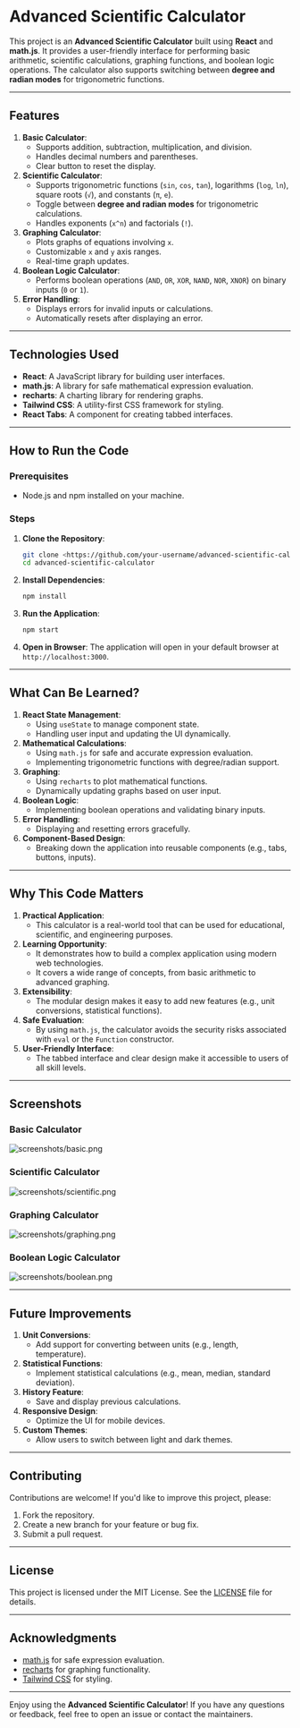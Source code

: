 # Advanced Scientific Calculator

This project is an **Advanced Scientific Calculator** built using **React** and **math.js**. It provides a user-friendly interface for performing basic arithmetic, scientific calculations, graphing functions, and boolean logic operations. The calculator also supports switching between **degree and radian modes** for trigonometric functions.

---

## Features

1. **Basic Calculator**:
    - Supports addition, subtraction, multiplication, and division.
    - Handles decimal numbers and parentheses.
    - Clear button to reset the display.
2. **Scientific Calculator**:
    - Supports trigonometric functions (`sin`, `cos`, `tan`), logarithms (`log`, `ln`), square roots (`√`), and constants (`π`, `e`).
    - Toggle between **degree and radian modes** for trigonometric calculations.
    - Handles exponents (`x^n`) and factorials (`!`).
3. **Graphing Calculator**:
    - Plots graphs of equations involving `x`.
    - Customizable `x` and `y` axis ranges.
    - Real-time graph updates.
4. **Boolean Logic Calculator**:
    - Performs boolean operations (`AND`, `OR`, `XOR`, `NAND`, `NOR`, `XNOR`) on binary inputs (`0` or `1`).
5. **Error Handling**:
    - Displays errors for invalid inputs or calculations.
    - Automatically resets after displaying an error.

---

## Technologies Used

- **React**: A JavaScript library for building user interfaces.
- **math.js**: A library for safe mathematical expression evaluation.
- **recharts**: A charting library for rendering graphs.
- **Tailwind CSS**: A utility-first CSS framework for styling.
- **React Tabs**: A component for creating tabbed interfaces.

---

## How to Run the Code

### Prerequisites

- Node.js and npm installed on your machine.

### Steps

1. **Clone the Repository**:
    
    ```bash
    git clone <https://github.com/your-username/advanced-scientific-calculator.git>
    cd advanced-scientific-calculator
    
    ```
    
2. **Install Dependencies**:
    
    ```bash
    npm install
    
    ```
    
3. **Run the Application**:
    
    ```bash
    npm start
    
    ```
    
4. **Open in Browser**:
The application will open in your default browser at `http://localhost:3000`.

---

## What Can Be Learned?

1. **React State Management**:
    - Using `useState` to manage component state.
    - Handling user input and updating the UI dynamically.
2. **Mathematical Calculations**:
    - Using `math.js` for safe and accurate expression evaluation.
    - Implementing trigonometric functions with degree/radian support.
3. **Graphing**:
    - Using `recharts` to plot mathematical functions.
    - Dynamically updating graphs based on user input.
4. **Boolean Logic**:
    - Implementing boolean operations and validating binary inputs.
5. **Error Handling**:
    - Displaying and resetting errors gracefully.
6. **Component-Based Design**:
    - Breaking down the application into reusable components (e.g., tabs, buttons, inputs).

---

## Why This Code Matters

1. **Practical Application**:
    - This calculator is a real-world tool that can be used for educational, scientific, and engineering purposes.
2. **Learning Opportunity**:
    - It demonstrates how to build a complex application using modern web technologies.
    - It covers a wide range of concepts, from basic arithmetic to advanced graphing.
3. **Extensibility**:
    - The modular design makes it easy to add new features (e.g., unit conversions, statistical functions).
4. **Safe Evaluation**:
    - By using `math.js`, the calculator avoids the security risks associated with `eval` or the `Function` constructor.
5. **User-Friendly Interface**:
    - The tabbed interface and clear design make it accessible to users of all skill levels.

---

## Screenshots

### Basic Calculator

![screenshots/basic.png](screenshots/basic.png)

### Scientific Calculator

![screenshots/scientific.png](screenshots/scientific.png)

### Graphing Calculator

![screenshots/graphing.png](screenshots/graphing.png)

### Boolean Logic Calculator

![screenshots/boolean.png](screenshots/boolean.png)

---

## Future Improvements

1. **Unit Conversions**:
    - Add support for converting between units (e.g., length, temperature).
2. **Statistical Functions**:
    - Implement statistical calculations (e.g., mean, median, standard deviation).
3. **History Feature**:
    - Save and display previous calculations.
4. **Responsive Design**:
    - Optimize the UI for mobile devices.
5. **Custom Themes**:
    - Allow users to switch between light and dark themes.

---

## Contributing

Contributions are welcome! If you'd like to improve this project, please:

1. Fork the repository.
2. Create a new branch for your feature or bug fix.
3. Submit a pull request.

---

## License

This project is licensed under the MIT License. See the [LICENSE](https://www.notion.so/khayrullaevna/LICENSE) file for details.

---

## Acknowledgments

- [math.js](https://mathjs.org/) for safe expression evaluation.
- [recharts](https://recharts.org/) for graphing functionality.
- [Tailwind CSS](https://tailwindcss.com/) for styling.

---

Enjoy using the **Advanced Scientific Calculator**! If you have any questions or feedback, feel free to open an issue or contact the maintainers.
